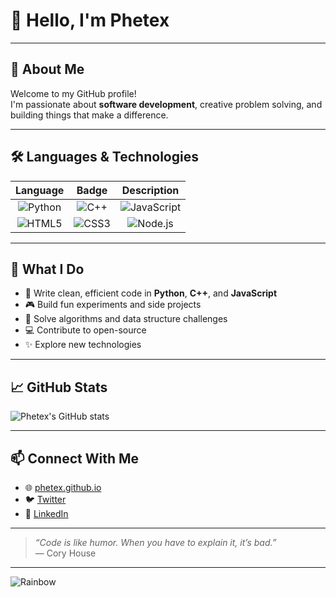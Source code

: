 # 👋 Hello, I'm **Phetex**

---

## 🎨 About Me

Welcome to my GitHub profile!  
I'm passionate about **software development**, creative problem solving, and building things that make a difference.

---

## 🛠️ Languages & Technologies

| Language      | Badge                                                  | Description                  |
|:-------------:|:-----------------------------------------------------:|:----------------------------:|
| ![Python](https://img.shields.io/badge/-Python-3776AB?logo=python&logoColor=white)       | ![C++](https://img.shields.io/badge/-C++-00599C?logo=c%2b%2b&logoColor=white)      | ![JavaScript](https://img.shields.io/badge/-JavaScript-F7DF1E?logo=javascript&logoColor=black) |
| ![HTML5](https://img.shields.io/badge/-HTML5-E34F26?logo=html5&logoColor=white)         | ![CSS3](https://img.shields.io/badge/-CSS3-1572B6?logo=css3&logoColor=white)       | ![Node.js](https://img.shields.io/badge/-Node.js-339933?logo=node.js&logoColor=white)         |

---

## 🌈 What I Do

- 🚀 Write clean, efficient code in **Python**, **C++**, and **JavaScript**
- 🎮 Build fun experiments and side projects
- 🧩 Solve algorithms and data structure challenges
- 💻 Contribute to open-source
- ✨ Explore new technologies

---

## 📈 GitHub Stats

![Phetex's GitHub stats](https://github-readme-stats.vercel.app/api?username=phetex&show_icons=true&theme=tokyonight)

---

## 📫 Connect With Me

- 🌐 [phetex.github.io](https://phetex.github.io)
- 🐦 [Twitter](https://twitter.com/phetex)
- 💼 [LinkedIn](https://www.linkedin.com/in/phetex)

---

> _“Code is like humor. When you have to explain it, it’s bad.”_  
> — Cory House

---

![Rainbow](https://img.shields.io/badge/-Made%20with%20💜%20by%20Phetex-ea4aaa?style=flat-square)
